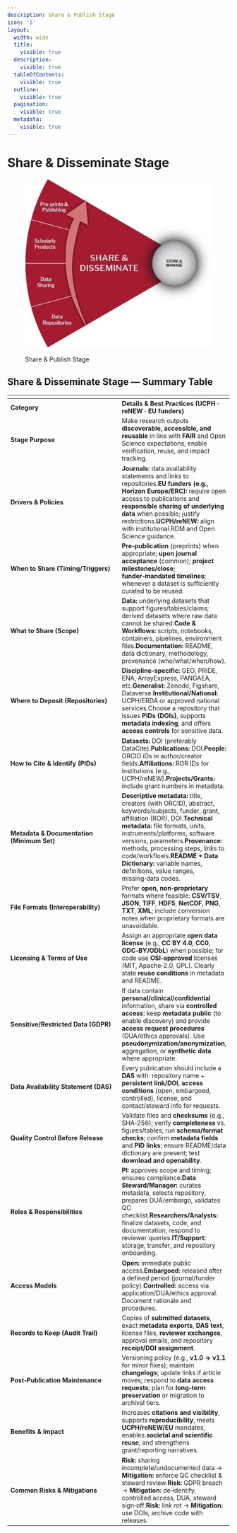 ```yaml
---
description: Share & Publish Stage
icon: '5'
layout:
  width: wide
  title:
    visible: true
  description:
    visible: true
  tableOfContents:
    visible: true
  outline:
    visible: true
  pagination:
    visible: true
  metadata:
    visible: true
---
```


# Share & Disseminate Stage

<figure><img src="../.gitbook/assets/Share and Disseminate.jpg" alt=""><figcaption><p>Share &#x26; Publish Stage</p></figcaption></figure>

## Share & Disseminate Stage — Summary Table

<table data-header-hidden><thead><tr><th width="363"></th><th></th></tr></thead><tbody><tr><td><strong>Category</strong></td><td><strong>Details &#x26; Best Practices (UCPH · reNEW · EU funders)</strong></td></tr><tr><td><strong>Stage Purpose</strong></td><td>Make research outputs <strong>discoverable, accessible, and reusable</strong> in line with <strong>FAIR</strong> and Open Science expectations; enable verification, reuse, and impact tracking.</td></tr><tr><td><strong>Drivers &#x26; Policies</strong></td><td><strong>Journals:</strong> data availability statements and links to repositories.<strong>EU funders (e.g., Horizon Europe/ERC):</strong> require open access to publications and <strong>responsible sharing of underlying data</strong> when possible; justify restrictions.<strong>UCPH/reNEW:</strong> align with institutional RDM and Open Science guidance.</td></tr><tr><td><strong>When to Share (Timing/Triggers)</strong></td><td><strong>Pre‑publication</strong> (preprints) when appropriate; <strong>upon journal acceptance</strong> (common); <strong>project milestones/close</strong>; <strong>funder‑mandated timelines</strong>; whenever a dataset is sufficiently curated to be reused.</td></tr><tr><td><strong>What to Share (Scope)</strong></td><td><strong>Data:</strong> underlying datasets that support figures/tables/claims; derived datasets where raw data cannot be shared.<strong>Code &#x26; Workflows:</strong> scripts, notebooks, containers, pipelines, environment files.<strong>Documentation:</strong> README, data dictionary, methodology, provenance (who/what/when/how).</td></tr><tr><td><strong>Where to Deposit (Repositories)</strong></td><td><strong>Discipline‑specific:</strong> GEO, PRIDE, ENA, ArrayExpress, PANGAEA, etc.<strong>Generalist:</strong> Zenodo, Figshare, Dataverse.<strong>Institutional/National:</strong> UCPH/ERDA or approved national services.Choose a repository that issues <strong>PIDs (DOIs)</strong>, supports <strong>metadata indexing</strong>, and offers <strong>access controls</strong> for sensitive data.</td></tr><tr><td><strong>How to Cite &#x26; Identify (PIDs)</strong></td><td><strong>Datasets:</strong> DOI (preferably DataCite).<strong>Publications:</strong> DOI.<strong>People:</strong> ORCID iDs in author/creator fields.<strong>Affiliations:</strong> ROR IDs for institutions (e.g., UCPH/reNEW).<strong>Projects/Grants:</strong> include grant numbers in metadata.</td></tr><tr><td><strong>Metadata &#x26; Documentation (Minimum Set)</strong></td><td><strong>Descriptive metadata:</strong> title, creators (with ORCID), abstract, keywords/subjects, funder, grant, affiliation (ROR), DOI.<strong>Technical metadata:</strong> file formats, units, instruments/platforms, software versions, parameters.<strong>Provenance:</strong> methods, processing steps, links to code/workflows.<strong>README + Data Dictionary:</strong> variable names, definitions, value ranges, missing‑data codes.</td></tr><tr><td><strong>File Formats (Interoperability)</strong></td><td>Prefer <strong>open, non‑proprietary</strong> formats where feasible: <strong>CSV/TSV</strong>, <strong>JSON</strong>, <strong>TIFF</strong>, <strong>HDF5</strong>, <strong>NetCDF</strong>, <strong>PNG</strong>, <strong>TXT</strong>, <strong>XML</strong>; include conversion notes when proprietary formats are unavoidable.</td></tr><tr><td><strong>Licensing &#x26; Terms of Use</strong></td><td>Assign an appropriate <strong>open data license</strong> (e.g., <strong>CC BY 4.0</strong>, <strong>CC0</strong>, <strong>ODC‑BY/ODbL</strong>) when possible; for code use <strong>OSI‑approved</strong> licenses (MIT, Apache‑2.0, GPL). Clearly state <strong>reuse conditions</strong> in metadata and README.</td></tr><tr><td><strong>Sensitive/Restricted Data (GDPR)</strong></td><td>If data contain <strong>personal/clinical/confidential</strong> information, share via <strong>controlled access</strong>: keep <strong>metadata public</strong> (to enable discovery) and provide <strong>access request procedures</strong> (DUA/ethics approvals). Use <strong>pseudonymization/anonymization</strong>, aggregation, or <strong>synthetic data</strong> where appropriate.</td></tr><tr><td><strong>Data Availability Statement (DAS)</strong></td><td>Every publication should include a <strong>DAS</strong> with: repository name + <strong>persistent link/DOI</strong>, <strong>access conditions</strong> (open, embargoed, controlled), license, and contact/steward info for requests.</td></tr><tr><td><strong>Quality Control Before Release</strong></td><td>Validate files and <strong>checksums</strong> (e.g., SHA‑256); verify <strong>completeness</strong> vs. figures/tables; run <strong>schema/format checks</strong>; confirm <strong>metadata fields</strong> and <strong>PID links</strong>; ensure README/data dictionary are present; test <strong>download and openability</strong>.</td></tr><tr><td><strong>Roles &#x26; Responsibilities</strong></td><td><strong>PI:</strong> approves scope and timing; ensures compliance.<strong>Data Steward/Manager:</strong> curates metadata, selects repository, prepares DUA/embargo, validates QC checklist.<strong>Researchers/Analysts:</strong> finalize datasets, code, and documentation; respond to reviewer queries.<strong>IT/Support:</strong> storage, transfer, and repository onboarding.</td></tr><tr><td><strong>Access Models</strong></td><td><strong>Open:</strong> immediate public access.<strong>Embargoed:</strong> released after a defined period (journal/funder policy).<strong>Controlled:</strong> access via application/DUA/ethics approval. Document rationale and procedures.</td></tr><tr><td><strong>Records to Keep (Audit Trail)</strong></td><td>Copies of <strong>submitted datasets</strong>, exact <strong>metadata exports</strong>, <strong>DAS text</strong>, license files, <strong>reviewer exchanges</strong>, approval emails, and repository <strong>receipt/DOI assignment</strong>.</td></tr><tr><td><strong>Post‑Publication Maintenance</strong></td><td>Versioning policy (e.g., <strong>v1.0 → v1.1</strong> for minor fixes); maintain <strong>changelogs</strong>; update links if article moves; respond to <strong>data access requests</strong>; plan for <strong>long‑term preservation</strong> or migration to archival tiers.</td></tr><tr><td><strong>Benefits &#x26; Impact</strong></td><td>Increases <strong>citations and visibility</strong>, supports <strong>reproducibility</strong>, meets <strong>UCPH/reNEW/EU</strong> mandates, enables <strong>societal and scientific reuse</strong>, and strengthens grant/reporting narratives.</td></tr><tr><td><strong>Common Risks &#x26; Mitigations</strong></td><td><strong>Risk:</strong> sharing incomplete/undocumented data → <strong>Mitigation:</strong> enforce QC checklist &#x26; steward review.<strong>Risk:</strong> GDPR breach → <strong>Mitigation:</strong> de‑identify, controlled access, DUA, steward sign‑off.<strong>Risk:</strong> link rot → <strong>Mitigation:</strong> use DOIs, archive code with releases.</td></tr></tbody></table>

